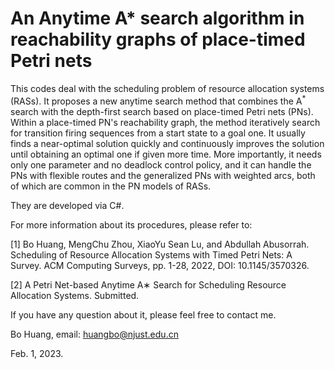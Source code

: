 # An Anytime A* search algorithm in reachability graphs of place-timed Petri nets

This codes deal with the scheduling problem of resource allocation systems (RASs). It proposes a new anytime search method that combines the A$^*$ search with the depth-first search based on place-timed Petri nets (PNs).
Within a place-timed PN's reachability graph, the method iteratively search for transition firing sequences from a start state to a goal one.
It usually finds a near-optimal solution quickly and continuously improves the solution until obtaining an optimal one if given more time. More importantly, it needs only one parameter and no deadlock control policy, and it can handle the PNs with flexible routes and the generalized PNs with weighted arcs, both of which are common in the PN models of RASs. 

They are developed via C#. 

For more information about its procedures, please refer to:

[1] Bo Huang, MengChu Zhou, XiaoYu Sean Lu, and Abdullah Abusorrah. Scheduling of Resource Allocation Systems with Timed Petri Nets: A Survey. ACM Computing Surveys, pp. 1-28, 2022, DOI: 10.1145/3570326.

[2] A Petri Net-based Anytime A∗ Search for Scheduling Resource Allocation Systems. Submitted.

If you have any question about it, please feel free to contact me.

Bo Huang, email: huangbo@njust.edu.cn

Feb. 1, 2023.
